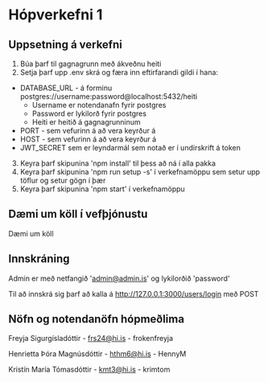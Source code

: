 # Hópverkefni 1

## Uppsetning á verkefni

1. Búa þarf til gagnagrunn með ákveðnu heiti
2. Setja þarf upp .env skrá og færa inn eftirfarandi gildi í hana:
  * DATABASE_URL - á forminu postgres://username:password@localhost:5432/heiti
    * Username er notendanafn fyrir postgres
    * Password er lykilorð fyrir postgres
    * Heiti er heitið á gagnagrunninum
  * PORT - sem vefurinn á að vera keyrður á
  * HOST - sem vefurinn á að vera keyrður á
  * JWT_SECRET sem er leyndarmál sem notað er í undirskrift á token
3. Keyra þarf skipunina 'npm install' til þess að ná í alla pakka 
4. Keyra þarf skipunina 'npm run setup -s' í verkefnamöppu sem setur upp töflur og setur gögn í þær
5. Keyra þarf skipunina 'npm start' í verkefnamöppu 

## Dæmi um köll í vefþjónustu

Dæmi um köll

## Innskráning

Admin er með netfangið 'admin@admin.is' og lykilorðið 'password'

Til að innskrá sig þarf að kalla á http://127.0.0.1:3000/users/login með POST

## Nöfn og notendanöfn hópmeðlima

Freyja Sigurgísladóttir - frs24@hi.is - frokenfreyja

Henrietta Þóra Magnúsdóttir - hthm6@hi.is - HennyM

Kristín María Tómasdóttir - kmt3@hi.is - krimtom
